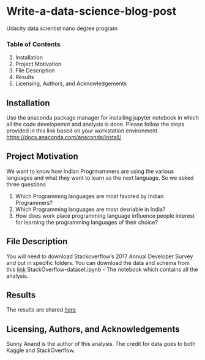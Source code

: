 # Write-a-data-science-blog-post
Udacity data scientist nano degree program

### Table of Contents
1. Installation
2. Project Motivation
3. File Description
4. Results
5. Licensing, Authors, and Acknowledgements


## Installation

Use the anaconda package manager for installing jupyter notebook in which all the code developemnt and analysis is done.
Please follow the steps provided in this link based on your workstation environment. https://docs.anaconda.com/anaconda/install/

## Project Motivation

We want to know how Indian Progrmammers are using the various languages and what they want to learn as the next language.  So we asked three questions
1. Which Programming languages are most favored by Indian Programmers?
2. Which Programming languages are most desriable in India?
3. How does work place programming language influence people interest for learning the programming languages of their choice?


## File Description

You will need to download Stackoverflow’s 2017 Annual Developer Survey and put in specific folders. You can download the data and schema from this [link](https://www.kaggle.com/stackoverflow/so-survey-2017)
StackOverflow-dataset.ipynb - The notebook which contains all the analysis.

## Results

The results are shared [here](https://capricioussunny.medium.com/analyzing-kaggle-dataset-stack-overflow-developer-survey-for-indian-programmers-d8465777359a)


## Licensing, Authors, and Acknowledgements
Sunny Anand is the author of this analysis. 
The credit for data goes to both Kaggle and StackOverflow.





